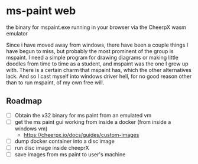 # ms-paint web

the binary for mspaint.exe running in your browser via the CheerpX wasm emulator

Since i have moved away from windows, there have been a couple things I have begun to miss, but probably the most prominent of the group is mspaint. I need a simple program for drawing diagrams or making little doodles from time to time as a student, and mspaint was the one I grew up with. There is a certain charm that mspaint has, which the other alternatives lack. And so I cast myself into windows driver hell, for no good reason other than to run mspaint, of my own free will.

## Roadmap

- [ ] Obtain the x32 binary for ms paint from an emulated vm
- [ ] get the ms paint gui working from inside a docker (from inside a windows vm)
  - <https://cheerpx.io/docs/guides/custom-images>
- [ ] dump docker container into a disc image
- [ ] run disc image inside cheeprX
- [ ] save images from ms paint to user's machine
